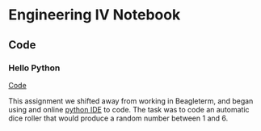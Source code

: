 # Engineering IV Notebook


## Code

### Hello Python

  [Code](https://github.com/hnovak94/Engineering4Notebook/blob/main/diceroller%20(1).py)

This assignment we shifted away from working in Beagleterm, and began using and online [python IDE](https://www.online-python.com/) to code. The task was to code an automatic dice roller that would produce a random number between 1 and 6. 
